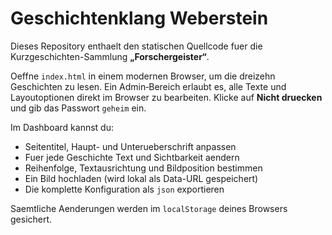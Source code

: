 # Geschichtenklang Weberstein

Dieses Repository enthaelt den statischen Quellcode fuer die Kurzgeschichten-Sammlung **„Forschergeister“**.

Oeffne `index.html` in einem modernen Browser, um die dreizehn Geschichten zu lesen. Ein Admin‑Bereich erlaubt es, alle Texte und Layoutoptionen direkt im Browser zu bearbeiten. Klicke auf **Nicht druecken** und gib das Passwort `geheim` ein.

Im Dashboard kannst du:

- Seitentitel, Haupt- und Unterueberschrift anpassen
- Fuer jede Geschichte Text und Sichtbarkeit aendern
- Reihenfolge, Textausrichtung und Bildposition bestimmen
- Ein Bild hochladen (wird lokal als Data-URL gespeichert)
- Die komplette Konfiguration als `json` exportieren

Saemtliche Aenderungen werden im `localStorage` deines Browsers gesichert.
